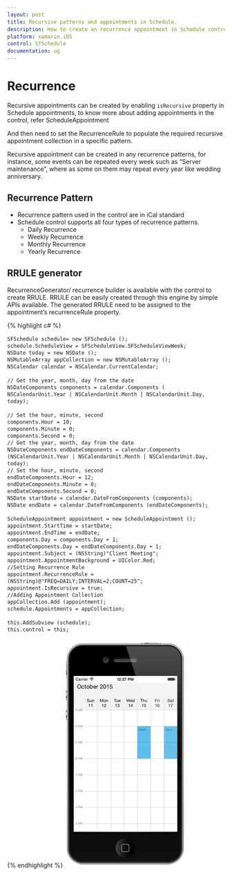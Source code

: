 ```yaml
---
layout: post
title: Recursive patterns and appointments in Schedule.
description: How to create an recurrence appointment in Schedule control.
platform: xamarin.iOS
control: SfSchedule
documentation: ug
---
```


# Recurrence

Recursive appointments can be created by enabling `isRecursive` property in Schedule appointments, to know more about adding appointments in the control, refer ScheduleAppointment

And then need to set the RecurrenceRule to populate the required recursive appointment collection in a specific pattern.

Recursive appointment can be created in any recurrence patterns, for instance, some events can be repeated every week such as “Server maintenance”, where as some on them may repeat every year like wedding anniversary. 

## Recurrence Pattern

  * Recurrence pattern used in the control are in iCal standard 
  * Schedule control supports all four types of recurrence patterns.
    * Daily Recurrence
    * Weekly Recurrence
    * Monthly Recurrence
    * Yearly Recurrence

## RRULE generator

RecurrenceGenerator/ recurrence builder is available with the control to create RRULE. RRULE can be easily created through this engine by simple APIs available. The generated RRULE need to be assigned to the appointment’s recurrenceRule property.

{% highlight c# %}

    SFSchedule schedule= new SFSchedule ();
    schedule.ScheduleView = SFScheduleView.SFScheduleViewWeek;
    NSDate today = new NSDate ();
    NSMutableArray appCollection = new NSMutableArray ();
    NSCalendar calendar = NSCalendar.CurrentCalendar;

    // Get the year, month, day from the date
    NSDateComponents components = calendar.Components (
    NSCalendarUnit.Year | NSCalendarUnit.Month | NSCalendarUnit.Day, today);

    // Set the hour, minute, second
    components.Hour = 10;
    components.Minute = 0;
    components.Second = 0;
    // Get the year, month, day from the date
    NSDateComponents endDateComponents = calendar.Components (NSCalendarUnit.Year | NSCalendarUnit.Month | NSCalendarUnit.Day, today);
    // Set the hour, minute, second
    endDateComponents.Hour = 12;
    endDateComponents.Minute = 0;
    endDateComponents.Second = 0;
    NSDate startDate = calendar.DateFromComponents (components);
    NSDate endDate = calendar.DateFromComponents (endDateComponents);

    ScheduleAppointment appointment = new ScheduleAppointment ();
    appointment.StartTime = startDate;
    appointment.EndTime = endDate;
    components.Day = components.Day + 1;
    endDateComponents.Day = endDateComponents.Day + 1;
    appointment.Subject = (NSString)"Client Meeting";
    appointment.AppointmentBackground = UIColor.Red;
    //Setting Recurrence Rule
    appointment.RecurrenceRule = (NSString)@"FREQ=DAILY;INTERVAL=2;COUNT=25";
    appointment.IsRecursive = true;
    //Adding Appointment Collection 
    appCollection.Add (appointment);
    schedule.Appointments = appCollection;

    this.AddSubview (schedule);
    this.control = this;

{% endhighlight %}
![](Recurrence_images/Recurrence_img1.jpeg)